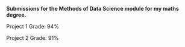 <b>Submissions for the Methods of Data Science module for my maths degree.</b>

Project 1 Grade: 94%

Project 2 Grade: 91%
